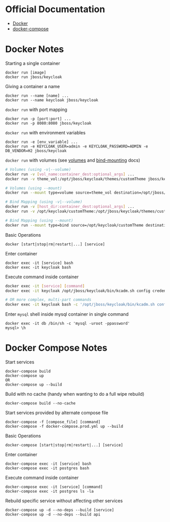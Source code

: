 # Official Documentation
- [Docker](https://docs.docker.com/)
- [docker-compose](https://docs.docker.com/compose/)

# Docker Notes
Starting a single container
```
docker run [image]
docker run jboss/keycloak
```

Giving a container a name
```
docker run --name [name] ...
docker run --name keycloak jboss/keycloak
```

`docker run` with port mapping
```
docker run -p [port:port] ...
docker run -p 8080:8080 jboss/keycloak
```

`docker run` with environment variables
```
docker run -e [env_variable] ...
docker run -e KEYCLOAK_USER=admin -e KEYCLOAK_PASSWORD=ADMIN -e DB_VENDOR=H2 jboss/keycloak
```

`docker run` with volumes (see [volumes](https://docs.docker.com/storage/volumes/) and [bind-mounting](https://docs.docker.com/storage/bind-mounts/) docs)
```bash
# Volumes (using -v|--volume)
docker run -v [vol_name:container_dest:optional_args] ...
docker run -v theme_vol:/opt/jboss/keycloak/themes/customTheme jboss/keycloak

# Volumes (using --mount)
docker run --mount type=volume source=theme_vol destination=/opt/jboss/keycloak/themes/customTheme

# Bind Mapping (using -v|--volume)
docker run -v [host_dir:container_dest:optional_args] ...
docker run -v /opt/keycloak/customTheme:/opt/jboss/keycloak/themes/customTheme jboss/keycloak

# Bind Mapping (using --mount)
docker run --mount type=bind source=/opt/keycloak/customTheme destination=/opt/jboss/keycloak/themes/customTheme jboss/keycloak
```

Basic Operations
```
docker [start|stop|rm|restart|...] [service]
```

Enter container
```
docker exec -it [service] bash
docker exec -it keycloak bash
```

Execute command inside container
```bash
docker exec -it [service] [command]
docker exec -it keycloak /opt/jboss/keycloak/bin/kcadm.sh config credentials --server http://localhost:8080/auth --realm master --user admin --password admin

# OR more complex, multi-part commands
docker exec -it keycloak bash -c '/opt/jboss/keycloak/bin/kcadm.sh config credentials --server http://localhost:8080/auth --realm master --user admin --password admin && /opt/jboss/keycloak/bin/kcadm.sh update realms/master -s sslRequired=NONE'
```

Enter `mysql` shell inside mysql container in single command
```
docker exec -it db /bin/sh -c 'mysql -uroot -ppassword'
mysql> \h
```

# Docker Compose Notes
Start services 
```
docker-compose build
docker-compose up
OR
docker-compose up --build
```

Build with no cache (handy when wanting to do a full wipe rebuild)
```
docker-compose build --no-cache
```

Start services provided by alternate compose file
```
docker-compose -f [compose_file] [command]
docker-compose -f docker-compose.prod.yml up --build
```

Basic Operations
```
docker-compose [start|stop|rm|restart|...] [service]
```

Enter container
```
docker-compose exec -it [service] bash
docker-compose exec -it postgres bash
```

Execute command inside container
```
docker-compose exec -it [service] [command]
docker-compose exec -it postgres ls -la
```

Rebuild specific service without affecting other services
```
docker-compose up -d --no-deps --build [service]
docker-compose up -d --no-deps --build api
```
